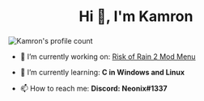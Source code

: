 <p><h1 align="center">Hi 👋, I&#39;m Kamron</h1></p>
<h3 align="center"></h3>

<p> <img src="https://komarev.com/ghpvc/?username=NeonixRIT" alt="Kamron's profile count" /> </p>



<ul>
<li><p>🔭 I’m currently working on: <a href="https://github.com/Aquatic-Labs/Umbra-Mod-Menu">Risk of Rain 2 Mod Menu</a></p>
</li>
<li><p>🌱 I’m currently learning: <strong>C in Windows and Linux</strong></p>
</li>
<li><p>📫 How to reach me: <strong>Discord: Neonix#1337</strong></p>
</li>
 <!-- 
<li><p>⚡ Fun facts: <strong></strong></p>
</li>
</ul>
<h3 align="left">Connect with me ~</h3> --!>
